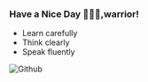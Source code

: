 ### Have a Nice Day 👋🐱‍👤,warrior!

* Learn carefully
* Think clearly
* Speak fluently

![Github](https://github-readme-stats.vercel.app/api?username=anuraghazra&show_icons=true&theme=radical)
<!--
**DiracMD/DiracMD** is a ✨ _special_ ✨ repository because its `README.md` (this file) appears on your GitHub profile.
